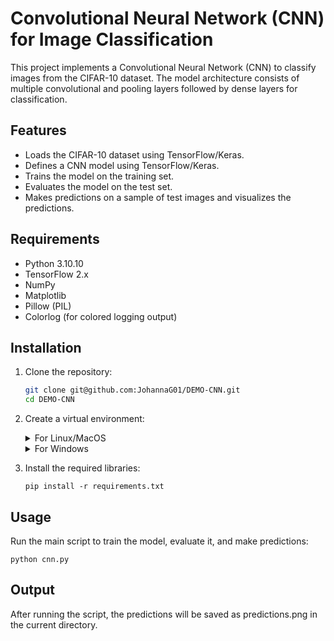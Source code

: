 # Convolutional Neural Network (CNN) for Image Classification

This project implements a Convolutional Neural Network (CNN) to classify images from the CIFAR-10 dataset. The model architecture consists of multiple convolutional and pooling layers followed by dense layers for classification.

## Features

- Loads the CIFAR-10 dataset using TensorFlow/Keras.
- Defines a CNN model using TensorFlow/Keras.
- Trains the model on the training set.
- Evaluates the model on the test set.
- Makes predictions on a sample of test images and visualizes the predictions.

## Requirements

- Python 3.10.10
- TensorFlow 2.x
- NumPy
- Matplotlib
- Pillow (PIL)
- Colorlog (for colored logging output)

## Installation

1. Clone the repository:

   ```bash
   git clone git@github.com:JohannaG01/DEMO-CNN.git
   cd DEMO-CNN
   ```

2. Create a virtual environment:

    <details>
    <summary>For Linux/MacOS</summary>

    ```
    python -m venv venv
    source venv/bin/activate`
    ```
    </details>
    <details>

    <summary>For Windows</summary>

    ```
    python -m venv venv
    .\venv\Scripts\Activate.ps1
    ```
    </details>

3. Install the required libraries:

    ```
    pip install -r requirements.txt
    ```

## Usage

Run the main script to train the model, evaluate it, and make predictions:

    
    python cnn.py
    

## Output

After running the script, the predictions will be saved as predictions.png in the current directory.
